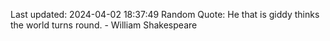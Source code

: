 Last updated: 2024-04-02 18:37:49
Random Quote: He that is giddy thinks the world turns round. - William Shakespeare